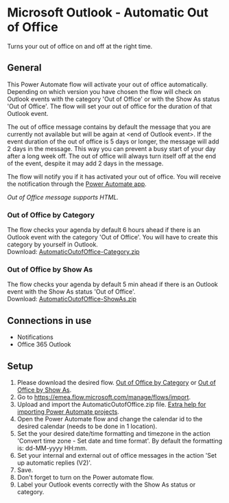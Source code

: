# Microsoft Outlook - Automatic Out of Office
Turns your out of office on and off at the right time.

## General
This Power Automate flow will activate your out of office automatically.
Depending on which version you have chosen the flow will check on Outlook events with the category 'Out of Office' or with the Show As status 'Out of Office'.
The flow will set your out of office for the duration of that Outlook event.

The out of office message contains by default the message that you are currently not available but will be again at \<end of Outlook event\>.
If the event duration of the out of office is 5 days or longer, the message will add 2 days in the message.
This way you can prevent a busy start of your day after a long week off.
The out of office will always turn itself off at the end of the event, despite it may add 2 days in the message.
  
The flow will notify you if it has activated your out of office. You will receive the notification through the [Power Automate app](https://emea.flow.microsoft.com/en-us/mobile/download/?src=banner).
  
_Out of Office message supports HTML._

### Out of Office by Category
The flow checks your agenda by default 6 hours ahead if there is an Outlook event with the category 'Out of Office'.
You will have to create this category by yourself in Outlook.
<br/>Download: [AutomaticOutofOffice-Category.zip](/../../raw/main/AutomaticOutofOffice-Category.zip)

### Out of Office by Show As
The flow checks your agenda by default 5 min ahead if there is an Outlook event with the Show As status 'Out of Office'.
<br/>Download: [AutomaticOutofOffice-ShowAs.zip](/../../raw/main/AutomaticOutofOffice-ShowAs.zip)

## Connections in use
* Notifications
* Office 365 Outlook

## Setup
1. Please download the desired flow. [Out of Office by Category](/../../#out-of-office-by-category) or [Out of Office by Show As](/../../#out-of-office-by-show-as).
2. Go to https://emea.flow.microsoft.com/manage/flows/import.
3. Upload and import the AutomaticOutofOffice.zip file. [Extra help for importing Power Automate projects](/../../../GeneralFiles/blob/main/CreateConnectionsInImport.md).
4. Open the Power Automate flow and change the calendar id to the desired calendar (needs to be done in 1 location).
5. Set the your desired date/time formatting and timezone in the action 'Convert time zone - Set date and time format'. By default the formatting is: dd-MM-yyyy HH:mm.
6. Set your internal and external out of office messages in the action 'Set up automatic replies (V2)'.
7. Save.
8. Don't forget to turn on the Power automate flow.
9. Label your Outlook events correctly with the Show As status or category.
